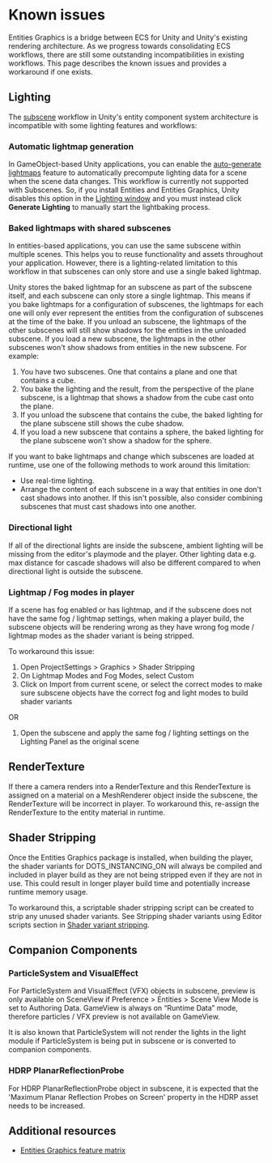 # Known issues

Entities Graphics is a bridge between ECS for Unity and Unity's existing rendering architecture. As we progress towards consolidating ECS workflows, there are still some outstanding incompatibilities in existing workflows. This page describes the known issues and provides a workaround if one exists.

## Lighting

The [subscene](https://docs.unity3d.com/Packages/com.unity.entities@latest?subfolder=/manual/conversion-subscenes.html) workflow in Unity's entity component system architecture is incompatible with some lighting features and workflows:

### Automatic lightmap generation

In GameObject-based Unity applications, you can enable the [auto-generate lightmaps](xref:UnityEngine.LightingSettings.autoGenerate) feature to automatically precompute lighting data for a scene when the scene data changes. This workflow is currently not supported with Subscenes. So, if you install Entities and Entities Graphics, Unity disables this option in the [Lighting window](xref:lighting-window) and you must instead click **Generate Lighting** to manually start the lightbaking process.	

### Baked lightmaps with shared subscenes

In entities-based applications, you can use the same subscene within multiple scenes. This helps you to reuse functionality and assets throughout your application. However, there is a lighting-related limitation to this workflow in that subscenes can only store and use a single baked lightmap.

Unity stores the baked lightmap for an subscene as part of the subscene itself, and each subscene can only store a single lightmap. This means if you bake lightmaps for a configuration of subscenes, the lightmaps for each one will only ever represent the entities from the configuration of subscenes at the time of the bake. If you unload an subscene, the lightmaps of the other subscenes will still show shadows for the entities in the unloaded subscene. If you load a new subscene, the lightmaps in the other subscenes won't show shadows from entities in the new subscene. For example:

1. You have two subscenes. One that contains a plane and one that contains a cube.
2. You bake the lighting and the result, from the perspective of the plane subscene, is a lightmap that shows a shadow from the cube cast onto the plane.
3. If you unload the subscene that contains the cube, the baked lighting for the plane subscene still shows the cube shadow.
4. If you load a new subscene that contains a sphere, the baked lighting for the plane subscene won't show a shadow for the sphere.

If you want to bake lightmaps and change which subscenes are loaded at runtime, use one of the following methods to work around this limitation:

* Use real-time lighting.
* Arrange the content of each subscene in a way that entities in one don't cast shadows into another. If this isn't possible, also consider combining subscenes that must cast shadows into one another.

### Directional light

If all of the directional lights are inside the subscene, ambient lighting will be missing from the editor's playmode and the player. Other lighting data e.g. max distance for cascade shadows will also be different compared to when directional light is outside the subscene.

### Lightmap / Fog modes in player

If a scene has fog enabled or has lightmap, and if the subscene does not have the same fog / lightmap settings, when making a player build, the subscene objects will be rendering wrong as they have wrong fog mode / lightmap modes as the shader variant is being stripped.

To workaround this issue:

1. Open ProjectSettings > Graphics > Shader Stripping
2. On Lightmap Modes and Fog Modes, select Custom 
3. Click on Import from current scene, or select the correct modes to make sure subscene objects have the correct fog and light modes to build shader variants

OR

1. Open the subscene and apply the same fog / lighting settings on the Lighting Panel as the original scene

## RenderTexture

If there a camera renders into a RenderTexture and this RenderTexture is assigned on a material on a MeshRenderer object inside the subscene, the RenderTexture will be incorrect in player. To workaround this, re-assign the RenderTexture to the entity material in runtime.

## Shader Stripping

Once the Entities Graphics package is installed, when building the player, the shader variants for DOTS_INSTANCING_ON will always be compiled and included in player build as they are not being stripped even if they are not in use. This could result in longer player build time and potentially increase runtime memory usage.

To workaround this, a scriptable shader stripping script can be created to strip any unused shader variants. See Stripping shader variants using Editor scripts section in [Shader variant stripping](xref:shader-variant-stripping).

## Companion Components

### ParticleSystem and VisualEffect

For ParticleSystem and VisualEffect (VFX) objects in subscene, preview is only available on SceneView if Preference > Entities > Scene View Mode is set to Authoring Data. GameView is always on “Runtime Data” mode, therefore particles / VFX preview is not available on GameView.

It is also known that ParticleSystem will not render the lights in the light module if ParticleSystem is being put in subscene or is converted to companion components.

### HDRP PlanarReflectionProbe

For HDRP PlanarReflectionProbe object in subscene, it is expected that the 'Maximum Planar Reflection Probes on Screen' property in the HDRP asset needs to be increased.

## Additional resources

* [Entities Graphics feature matrix](entities-graphics-versions.md)
